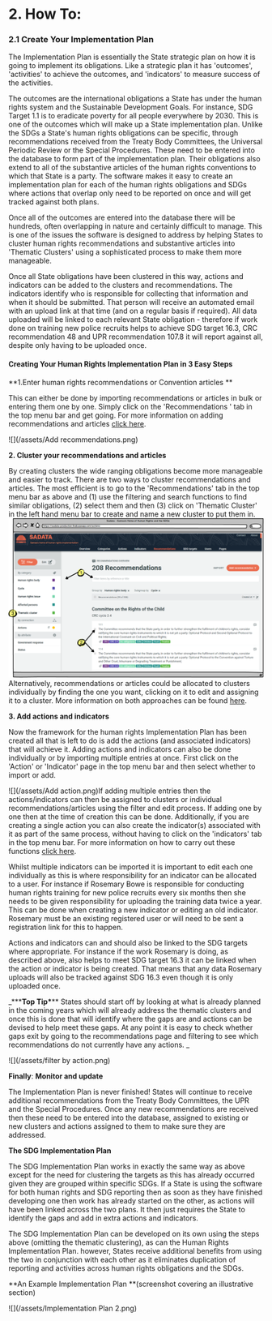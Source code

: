 # 2. How To:

### 2.1 Create Your Implementation Plan

The Implementation Plan is essentially the State strategic plan on how it is going to implement its obligations. Like a strategic plan it has 'outcomes', 'activities' to achieve the outcomes, and 'indicators' to measure success of the activities.

The outcomes are the international obligations a State has under the human rights system and the Sustainable Development Goals. For instance, SDG Target 1.1 is to eradicate poverty for all people everywhere by 2030. This is one of the outcomes which will make up a State implementation plan. Unlike the SDGs a State's human rights obligations can be specific, through recommendations received from the Treaty Body Committees, the Universal Periodic Review or the Special Procedures. These need to be entered into the database to form part of the implementation plan. Their obligations also extend to all of the substantive articles of the human rights conventions to which that State is a party. The software makes it easy to create an implementation plan for each of the human rights obligations and SDGs where actions that overlap only need to be reported on once and will get tracked against both plans.

Once all of the outcomes are entered into the database there will be hundreds, often overlapping in nature and certainly difficult to manage. This is one of the issues the software is designed to address by helping States to cluster human rights recommendations and substantive articles into 'Thematic Clusters' using a sophisticated process to make them more manageable.

Once all State obligations have been clustered in this way, actions and indicators can be added to the clusters and recommendations. The indicators identify who is responsible for collecting that information and when it should be submitted. That person will receive an automated email with an upload link at that time \(and on a regular basis if required\). All data uploaded will be linked to each relevant State obligation - therefore if work done on training new police recruits helps to achieve SDG target 16.3, CRC recommendation 48 and  UPR recommendation 107.8 it will report against all, despite only having to be uploaded once.

#### Creating Your Human Rights Implementation Plan in 3 Easy Steps

**1.Enter human rights recommendations or Convention articles **

This can either be done by importing recommendations or articles in bulk or entering them one by one. Simply click on the 'Recommendations ' tab in the top menu bar and get going. For more information on adding recommendations and articles [click here](/visitors/recommendations.md).

![](/assets/Add recommendations.png)

**2. Cluster your recommendations and articles**

By creating clusters the wide ranging obligations become more manageable and easier to track. There are two ways to cluster recommendations and articles. The most efficient is to go to the 'Recommendations' tab in the top menu bar as above and \(1\) use the filtering and search functions to find similar obligations, \(2\) select them and then \(3\) click on 'Thematic Cluster' in the left hand menu bar to create and name a new cluster to put them in. ![](/assets/Clustering.png)Alternatively, recommendations or articles could be allocated to clusters individually by finding the one you want, clicking on it to edit and assigning it to a cluster. More information on both approaches can be found [here](/visitors/recommendations.md).

**3. Add actions and indicators**

Now the framework for the human rights Implementation Plan has been created all that is left to do is add the actions \(and associated indicators\) that will achieve it. Adding actions and indicators can also be done individually or by importing multiple entries at once. First click on the 'Action' or 'Indicator' page in the top menu bar and then select whether to import or add. 

![](/assets/Add action.png)If adding multiple entries then the actions/indicators can then be assigned to clusters or individual recommendations/articles using the filter and edit process. If adding one by one then at the time of creation this can be done. Additionally, if you are creating a single action you can also create the indicator\(s\) associated with it as part of the same process, without having to click on the 'indicators' tab in the top menu bar. For more information on how to carry out these functions [click here](/users/actions.md). 

Whilst multiple indicators can be imported it is important to edit each one individually as this is where responsibility for an indicator can be allocated to a user. For instance if Rosemary Bowe is responsible for conducting human rights training for new police recruits every six months then she needs to be given responsibility for uploading the training data twice a year. This can be done when creating a new indicator or editing an old indicator. Rosemary must be an existing registered user or will need to be sent a registration link for this to happen. 

Actions and indicators can and should also be linked to the SDG targets where appropriate. For instance if the work Rosemary is doing, as described above, also helps to meet SDG target 16.3 it can be linked when the action or indicator is being created. That means that any data Rosemary uploads will also be tracked against SDG 16.3 even though it is only uploaded once. 

_\*\*\***Top Tip\***\*\* States should start off by looking at what is already planned in the coming years which will already address the thematic clusters and once this is done that will identify where the gaps are and actions can be devised to help meet these gaps. At any point it is easy to check whether gaps exit by going to the recommendations page and filtering to see which recommendations do not currently have any actions. _

![](/assets/filter by action.png)

**Finally**: **Monitor and update**

The Implementation Plan is never finished! States will continue to receive additional recommendations from the Treaty Body Committees, the UPR and the Special Procedures. Once any new recommendations are received then these need to be entered into the database, assigned to existing or new clusters and actions assigned to them to make sure they are addressed. 

**The SDG Implementation Plan**

The SDG Implementation Plan works in exactly the same way as above except for the need for clustering the targets as this has already occurred given they are grouped within specific SDGs. If a State is using the software for both human rights and SDG reporting then as soon as they have finished developing one then work has already started on the other, as actions will have been linked across the two plans. It then just requires the State to identify the gaps and add in extra actions and indicators. 

The SDG Implementation Plan can be developed on its own using the steps above \(omitting the thematic clustering\), as can the Human Rights Implementation Plan. however, States receive additional benefits from using the two in conjunction with each other as it eliminates duplication of reporting and activities across human rights obligations and the SDGs. 

**An Example Implementation Plan **\(screenshot covering an illustrative section\)

![](/assets/Implementation Plan 2.png)

